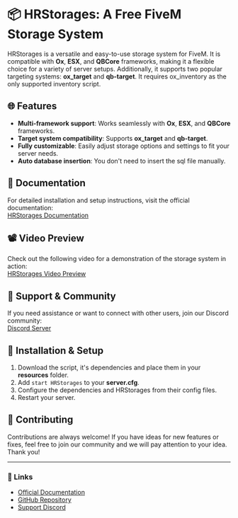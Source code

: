 # 📦 HRStorages: A Free FiveM Storage System

HRStorages is a versatile and easy-to-use storage system for FiveM. It is compatible with **Ox**, **ESX**, and **QBCore** frameworks, making it a flexible choice for a variety of server setups. Additionally, it supports two popular targeting systems: **ox_target** and **qb-target**. It requires ox_inventory as the only supported inventory script.

## 🌐 Features
- **Multi-framework support**: Works seamlessly with **Ox**, **ESX**, and **QBCore** frameworks.
- **Target system compatibility**: Supports **ox_target** and **qb-target**.
- **Fully customizable**: Easily adjust storage options and settings to fit your server needs.
- **Auto database insertion**: You don't need to insert the sql file manually.

## 📘 Documentation

For detailed installation and setup instructions, visit the official documentation:  
[HRStorages Documentation](https://HRScripts.gitbook.io/HRStorages)

## 📽️ Video Preview

Check out the following video for a demonstration of the storage system in action:  
[HRStorages Video Preview](https://www.youtube.com/watch?v=-UAh9IydMPE&pp=ygUKSFJTdG9yYWdlcw%3D%3D)

## 🚧 Support & Community

If you need assistance or want to connect with other users, join our Discord community:  
[Discord Server](https://discord.gg/Du4gEtFn4V)

## 📝 Installation & Setup

1. Download the script, it's dependencies and place them in your **resources** folder.
2. Add `start HRStorages` to your **server.cfg**.
3. Configure the dependencies and HRStorages from their config files.
3. Restart your server.

## 🤝 Contributing

Contributions are always welcome! If you have ideas for new features or fixes, feel free to join our community and we will pay attention to your idea. Thank you!

---

### 🔗 Links

- [Official Documentation](https://HRScripts.gitbook.io/HRStorages)
- [GitHub Repository](https://github.com/HRScripts/HRStorages)
- [Support Discord](https://discord.gg/Du4gEtFn4V)